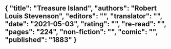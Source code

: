 {
 "title": "Treasure Island",
 "authors": "Robert Louis Stevenson",
 "editors": "",
 "translator": "",
 "date": "2021-05-03",
 "rating": "",
 "re-read": "",
 "pages": "224",
 "non-fiction": "",
 "comic": "",
 "published": "1883"
}
---


